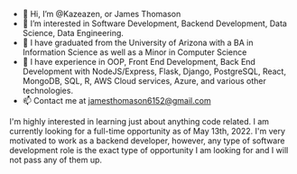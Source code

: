 - 👋 Hi, I’m @Kazeazen, or James Thomason
- 👀 I’m interested in Software Development, Backend Development, Data Science, Data Engineering.
- 🌱 I have graduated from the University of Arizona with a BA in Information Science as well as a Minor in Computer Science
- 💞️ I have experience in OOP, Front End Development, Back End Development with NodeJS/Express, Flask, Django, PostgreSQL, React, MongoDB, SQL, R, AWS Cloud services, Azure, and various other technologies.
- 📫 Contact me at jamesthomason6152@gmail.com 
 
 I'm highly interested in learning just about anything code related. I am currently looking for a full-time opportunity as of May 13th, 2022. I'm very motivated to work as a backend developer, however, any type of software development role is the exact type of opportunity I am looking for and I will not pass any of them up.
<!---
Kazeazen/Kazeazen is a ✨ special ✨ repository because its `README.md` (this file) appears on your GitHub profile.
You can click the Preview link to take a look at your changes.
--->
